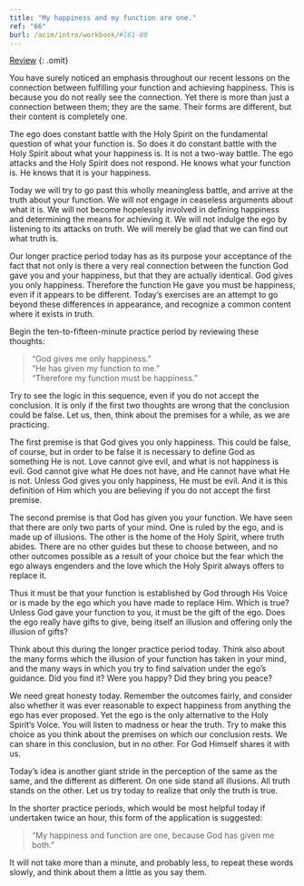 ```yaml
---
title: "My happiness and my function are one."
ref: "66"
burl: /acim/intro/workbook/#l61-80
---
```


<a class="hide-review" href="/workbook/l083/#l066">Review</a>
{: .omit}

You have surely noticed an emphasis throughout our recent lessons on the
connection between fulfilling your function and achieving happiness.
This is because you do not really see the connection. Yet there is more
than just a connection between them; they are the same. Their forms are
different, but their content is completely one.

The ego does constant battle with the Holy Spirit on the fundamental
question of what your function is. So does it do constant battle with
the Holy Spirit about what your happiness is. It is not a two-way
battle. The ego attacks and the Holy Spirit does not respond. He knows
what your function is. He knows that it is your happiness.

Today we will try to go past this wholly meaningless battle, and arrive
at the truth about your function. We will not engage in ceaseless
arguments about what it is. We will not become hopelessly involved in
defining happiness and determining the means for achieving it. We will
not indulge the ego by listening to its attacks on truth. We will merely
be glad that we can find out what truth is.

Our longer practice period today has as its purpose your acceptance of
the fact that not only is there a very real connection between the
function God gave you and your happiness, but that they are actually
identical. God gives you only happiness. Therefore the function He gave
you must be happiness, even if it appears to be different. Today’s
exercises are an attempt to go beyond these differences in appearance,
and recognize a common content where it exists in truth.

Begin the ten-to-fifteen-minute practice period by reviewing these
thoughts:

> “God gives me only happiness.”<br/>
> “He has given my function to me.”<br/>
> “Therefore my function must be happiness.”

Try to see the logic in this sequence, even if you do not accept the
conclusion. It is only if the first two thoughts are wrong that the
conclusion could be false. Let us, then, think about the premises for a
while, as we are practicing.

The first premise is that God gives you only happiness. This could be
false, of course, but in order to be false it is necessary to define God
as something He is not. Love cannot give evil, and what is not happiness
is evil. God cannot give what He does not have, and He cannot have what
He is not. Unless God gives you only happiness, He must be evil. And it
is this definition of Him which you are believing if you do not accept
the first premise.

The second premise is that God has given you your function. We have seen
that there are only two parts of your mind. One is ruled by the ego, and
is made up of illusions. The other is the home of the Holy Spirit, where
truth abides. There are no other guides but these to choose between, and
no other outcomes possible as a result of your choice but the fear which
the ego always engenders and the love which the Holy Spirit always
offers to replace it.

Thus it must be that your function is established by God through His
Voice or is made by the ego which you have made to replace Him. Which is
true? Unless God gave your function to you, it must be the gift of the
ego. Does the ego really have gifts to give, being itself an illusion
and offering only the illusion of gifts?

Think about this during the longer practice period today. Think also
about the many forms which the illusion of your function has taken in
your mind, and the many ways in which you try to find salvation under
the ego’s guidance. Did you find it? Were you happy? Did they bring you
peace?

We need great honesty today. Remember the outcomes fairly, and consider
also whether it was ever reasonable to expect happiness from anything
the ego has ever proposed. Yet the ego is the only alternative to the
Holy Spirit’s Voice. You will listen to madness or hear the truth. Try
to make this choice as you think about the premises on which our
conclusion rests. We can share in this conclusion, but in no other. For
God Himself shares it with us.

Today’s idea is another giant stride in the perception of the same as
the same, and the different as different. On one side stand all
illusions. All truth stands on the other. Let us try today to realize
that only the truth is true.

In the shorter practice periods, which would be most helpful
today if undertaken twice an hour, this form of the application is
suggested:

> “My happiness and function are one, because God has given me both.”

It will not take more than a minute, and probably less, to repeat these
words slowly, and think about them a little as you say them.

